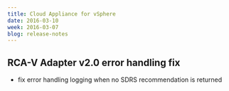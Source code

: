 ```yaml
---
title: Cloud Appliance for vSphere
date: 2016-03-10
week: 2016-03-07
blog: release-notes
---
```


## RCA-V Adapter v2.0 error handling fix 

* fix error handling logging when no SDRS recommendation is returned

